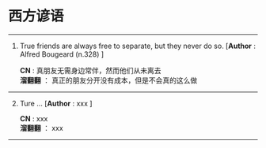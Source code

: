 # 西方谚语
___
1. True friends are always free to separate, but they never do so. 
  [**Author** : Alfred Bougeard (n.328) ]  
  
   **CN** :  真朋友无需身边常伴，然而他们从未离去     
   **溜翻翻** ： 真正的朋友分开没有成本，但是不会真的这么做
___

2. Ture ... 
  [**Author** : xxx   ]     
  
   **CN** :  xxx   
   **溜翻翻** ： xxx
___


